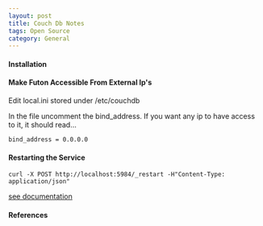 ```yaml
---
layout: post
title: Couch Db Notes
tags: Open Source
category: General
---
```


#### Installation ####

#### Make Futon Accessible From External Ip's ####

Edit local.ini stored under /etc/couchdb  

In the file uncomment the bind_address. If you want any ip to have access to it, it should read...   

~~~
bind_address = 0.0.0.0
~~~

#### Restarting the Service ####

~~~
curl -X POST http://localhost:5984/_restart -H"Content-Type: application/json"
~~~

[see documentation](http://docs.couchdb.org/en/1.6.1/api/server/common.html#post--_restart)


#### References ####

